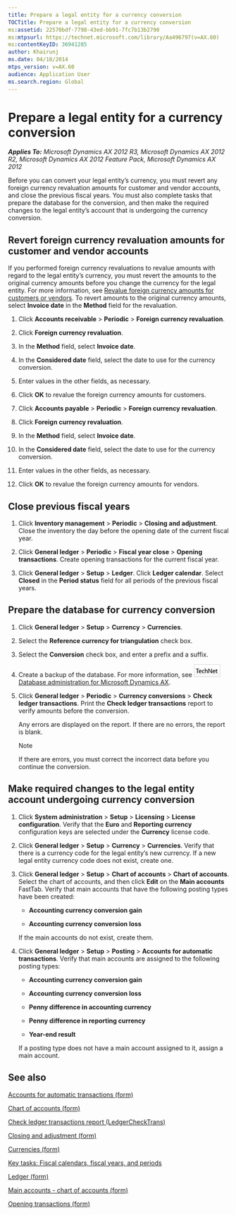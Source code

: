 ```yaml
---
title: Prepare a legal entity for a currency conversion
TOCTitle: Prepare a legal entity for a currency conversion
ms:assetid: 22570bdf-7798-43ed-bb91-7fc7b13b2790
ms:mtpsurl: https://technet.microsoft.com/library/Aa496797(v=AX.60)
ms:contentKeyID: 36941285
author: Khairunj
ms.date: 04/18/2014
mtps_version: v=AX.60
audience: Application User
ms.search.region: Global
---
```


# Prepare a legal entity for a currency conversion 


_**Applies To:** Microsoft Dynamics AX 2012 R3, Microsoft Dynamics AX 2012 R2, Microsoft Dynamics AX 2012 Feature Pack, Microsoft Dynamics AX 2012_

Before you can convert your legal entity’s currency, you must revert any foreign currency revaluation amounts for customer and vendor accounts, and close the previous fiscal years. You must also complete tasks that prepare the database for the conversion, and then make the required changes to the legal entity’s account that is undergoing the currency conversion.

## Revert foreign currency revaluation amounts for customer and vendor accounts

If you performed foreign currency revaluations to revalue amounts with regard to the legal entity’s currency, you must revert the amounts to the original currency amounts before you change the currency for the legal entity. For more information, see [Revalue foreign currency amounts for customers or vendors](revalue-foreign-currency-amounts-for-customers-or-vendors.md). To revert amounts to the original currency amounts, select **Invoice date** in the **Method** field for the revaluation.

1.  Click **Accounts receivable** \> **Periodic** \> **Foreign currency revaluation**.

2.  Click **Foreign currency revaluation**.

3.  In the **Method** field, select **Invoice date**.

4.  In the **Considered date** field, select the date to use for the currency conversion.

5.  Enter values in the other fields, as necessary.

6.  Click **OK** to revalue the foreign currency amounts for customers.

7.  Click **Accounts payable** \> **Periodic** \> **Foreign currency revaluation**.

8.  Click **Foreign currency revaluation**.

9.  In the **Method** field, select **Invoice date**.

10. In the **Considered date** field, select the date to use for the currency conversion.

11. Enter values in the other fields, as necessary.

12. Click **OK** to revalue the foreign currency amounts for vendors.

## Close previous fiscal years

1.  Click **Inventory management** \> **Periodic** \> **Closing and adjustment**. Close the inventory the day before the opening date of the current fiscal year.

2.  Click **General ledger** \> **Periodic** \> **Fiscal year close** \> **Opening transactions**. Create opening transactions for the current fiscal year.

3.  Click **General ledger** \> **Setup** \> **Ledger**. Click **Ledger calendar**. Select **Closed** in the **Period status** field for all periods of the previous fiscal years.

## Prepare the database for currency conversion

1.  Click **General ledger** \> **Setup** \> **Currency** \> **Currencies**.

2.  Select the **Reference currency for triangulation** check box.

3.  Select the **Conversion** check box, and enter a prefix and a suffix.

4.  Create a backup of the database. For more information, see ![technet logo](images/Aa556994.technet_thumbnail(AX.60).jpg "technet logo") [Database administration for Microsoft Dynamics AX](database-administration-for-microsoft-dynamics-ax.md).

5.  Click **General ledger** \> **Periodic** \> **Currency conversions** \> **Check ledger transactions**. Print the **Check ledger transactions** report to verify amounts before the conversion.
    
    Any errors are displayed on the report. If there are no errors, the report is blank.
    

    > [!NOTE]
    > <P>If there are errors, you must correct the incorrect data before you continue the conversion.</P>



## Make required changes to the legal entity account undergoing currency conversion

1.  Click **System administration** \> **Setup** \> **Licensing** \> **License configuration**. Verify that the **Euro** and **Reporting currency** configuration keys are selected under the **Currency** license code.

2.  Click **General ledger** \> **Setup** \> **Currency** \> **Currencies**. Verify that there is a currency code for the legal entity’s new currency. If a new legal entity currency code does not exist, create one.

3.  Click **General ledger** \> **Setup** \> **Chart of accounts** \> **Chart of accounts**. Select the chart of accounts, and then click **Edit** on the **Main accounts** FastTab. Verify that main accounts that have the following posting types have been created:
    
      - **Accounting currency conversion gain**
    
      - **Accounting currency conversion loss**
    
    If the main accounts do not exist, create them.

4.  Click **General ledger** \> **Setup** \> **Posting** \> **Accounts for automatic transactions**. Verify that main accounts are assigned to the following posting types:
    
      - **Accounting currency conversion gain**
    
      - **Accounting currency conversion loss**
    
      - **Penny difference in accounting currency**
    
      - **Penny difference in reporting currency**
    
      - **Year-end result**
    
    If a posting type does not have a main account assigned to it, assign a main account.

## See also

[Accounts for automatic transactions (form)](https://technet.microsoft.com/library/aa548973\(v=ax.60\))

[Chart of accounts (form)](https://technet.microsoft.com/library/aa618234\(v=ax.60\))

[Check ledger transactions report (LedgerCheckTrans)](check-ledger-transactions-report-ledgerchecktrans.md)

[Closing and adjustment (form)](https://technet.microsoft.com/library/aa553192\(v=ax.60\))

[Currencies (form)](https://technet.microsoft.com/library/aa582902\(v=ax.60\))

[Key tasks: Fiscal calendars, fiscal years, and periods](key-tasks-fiscal-calendars-fiscal-years-and-periods.md)

[Ledger (form)](https://technet.microsoft.com/library/hh209331\(v=ax.60\))

[Main accounts - chart of accounts (form)](https://technet.microsoft.com/library/hh209695\(v=ax.60\))

[Opening transactions (form)](https://technet.microsoft.com/library/aa572506\(v=ax.60\))

  


